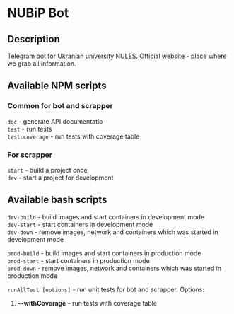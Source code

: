 # NUBiP Bot

## Description

Telegram bot for Ukranian university NULES. [Official website](https://nubip.edu.ua) - place where we grab all information.

## Available NPM scripts

### Common for bot and scrapper

`doc` - generate API documentatio <br>
`test` - run tests <br>
`test:coverage` - run tests with coverage table <br>

### For scrapper

`start` - build a project once <br>
`dev` - start a project for development <br>

## Available bash scripts

`dev-build` - build images and start containers in development mode <br>
`dev-start` - start containers in development mode <br>
`dev-down` - remove images, network and containers which was started in development mode <br>

`prod-build` - build images and start containers in production mode <br>
`prod-start` - start containers in production mode <br>
`prod-down` - remove images, network and containers which was started in production mode <br>

`runAllTest [options]` - run unit tests for bot and scrapper. Options:

1. **--withCoverage** - run tests with coverage table
